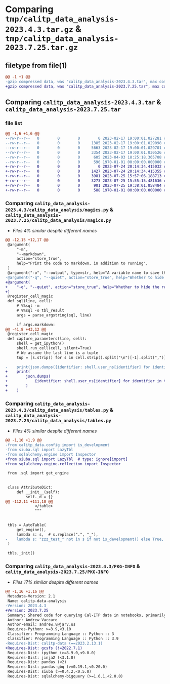 # Comparing `tmp/calitp_data_analysis-2023.4.3.tar.gz` & `tmp/calitp_data_analysis-2023.7.25.tar.gz`

## filetype from file(1)

```diff
@@ -1 +1 @@
-gzip compressed data, was "calitp_data_analysis-2023.4.3.tar", max compression
+gzip compressed data, was "calitp_data_analysis-2023.7.25.tar", max compression
```

## Comparing `calitp_data_analysis-2023.4.3.tar` & `calitp_data_analysis-2023.7.25.tar`

### file list

```diff
@@ -1,6 +1,6 @@
--rw-r--r--   0        0        0        0 2023-02-17 19:00:01.027281 calitp_data_analysis-2023.4.3/calitp_data_analysis/__init__.py
--rw-r--r--   0        0        0     1385 2023-02-17 19:00:01.029098 calitp_data_analysis-2023.4.3/calitp_data_analysis/magics.py
--rw-r--r--   0        0        0     5663 2023-02-17 19:00:01.029701 calitp_data_analysis-2023.4.3/calitp_data_analysis/sql.py
--rw-r--r--   0        0        0     3354 2023-02-17 19:00:01.030526 calitp_data_analysis-2023.4.3/calitp_data_analysis/tables.py
--rw-r--r--   0        0        0      605 2023-04-03 18:25:18.365708 calitp_data_analysis-2023.4.3/pyproject.toml
--rw-r--r--   0        0        0      596 1970-01-01 00:00:00.000000 calitp_data_analysis-2023.4.3/PKG-INFO
+-rw-r--r--   0        0        0        0 2023-07-24 20:14:34.415032 calitp_data_analysis-2023.7.25/calitp_data_analysis/__init__.py
+-rw-r--r--   0        0        0     1427 2023-07-24 20:14:34.415355 calitp_data_analysis-2023.7.25/calitp_data_analysis/magics.py
+-rw-r--r--   0        0        0     3981 2023-07-25 15:57:06.188713 calitp_data_analysis-2023.7.25/calitp_data_analysis/sql.py
+-rw-r--r--   0        0        0     3273 2023-07-25 15:55:15.481636 calitp_data_analysis-2023.7.25/calitp_data_analysis/tables.py
+-rw-r--r--   0        0        0      901 2023-07-25 19:38:01.858484 calitp_data_analysis-2023.7.25/pyproject.toml
+-rw-r--r--   0        0        0      588 1970-01-01 00:00:00.000000 calitp_data_analysis-2023.7.25/PKG-INFO
```

### Comparing `calitp_data_analysis-2023.4.3/calitp_data_analysis/magics.py` & `calitp_data_analysis-2023.7.25/calitp_data_analysis/magics.py`

 * *Files 4% similar despite different names*

```diff
@@ -12,15 +12,17 @@
 @argument(
     "-m",
     "--markdown",
     action="store_true",
     help="Print the code to markdown, in addition to running",
 )
 @argument("-o", "--output", type=str, help="A variable name to save the result as")
-@argument("-q", "--quiet", action="store_true", help="Whether to hide the result printout")
+@argument(
+    "-q", "--quiet", action="store_true", help="Whether to hide the result printout"
+)
 @register_cell_magic
 def sql(line, cell):
     # %%sql -m
     # %%sql -o tbl_result
     args = parse_argstring(sql, line)
 
     if args.markdown:
@@ -41,8 +43,12 @@
 @register_cell_magic
 def capture_parameters(line, cell):
     shell = get_ipython()
     shell.run_cell(cell, silent=True)
     # We assume the last line is a tuple
     tup = [s.strip() for s in cell.strip().split("\n")[-1].split(",")]
 
-    print(json.dumps({identifier: shell.user_ns[identifier] for identifier in tup if identifier}))
+    print(
+        json.dumps(
+            {identifier: shell.user_ns[identifier] for identifier in tup if identifier}
+        )
+    )
```

### Comparing `calitp_data_analysis-2023.4.3/calitp_data_analysis/tables.py` & `calitp_data_analysis-2023.7.25/calitp_data_analysis/tables.py`

 * *Files 4% similar despite different names*

```diff
@@ -1,10 +1,9 @@
-from calitp_data.config import is_development
-from siuba.sql import LazyTbl
-from sqlalchemy.engine import Inspector
+from siuba.sql import LazyTbl  # type: ignore[import]
+from sqlalchemy.engine.reflection import Inspector
 
 from .sql import get_engine
 
 
 class AttributeDict:
     def __init__(self):
         self._d = {}
@@ -112,11 +111,10 @@
             </table>
             """
 
 
 tbls = AutoTable(
     get_engine(),
     lambda s: s,  # s.replace(".", "_"),
-    lambda s: "zzz_test_" not in s if not is_development() else True,
 )
 
 tbls._init()
```

### Comparing `calitp_data_analysis-2023.4.3/PKG-INFO` & `calitp_data_analysis-2023.7.25/PKG-INFO`

 * *Files 17% similar despite different names*

```diff
@@ -1,16 +1,16 @@
 Metadata-Version: 2.1
 Name: calitp-data-analysis
-Version: 2023.4.3
+Version: 2023.7.25
 Summary: Shared code for querying Cal-ITP data in notebooks, primarily.
 Author: Andrew Vaccaro
 Author-email: andrew.v@jarv.us
 Requires-Python: >=3.9,<3.10
 Classifier: Programming Language :: Python :: 3
 Classifier: Programming Language :: Python :: 3.9
-Requires-Dist: calitp-data (==2023.2.13.1)
+Requires-Dist: gcsfs (!=2022.7.1)
 Requires-Dist: ipython (>=8.9.0,<9.0.0)
 Requires-Dist: jinja2 (<3.1.0)
 Requires-Dist: pandas (<2)
 Requires-Dist: pandas-gbq (>=0.19.1,<0.20.0)
 Requires-Dist: siuba (>=0.4.2,<0.5.0)
 Requires-Dist: sqlalchemy-bigquery (>=1.6.1,<2.0.0)
```

